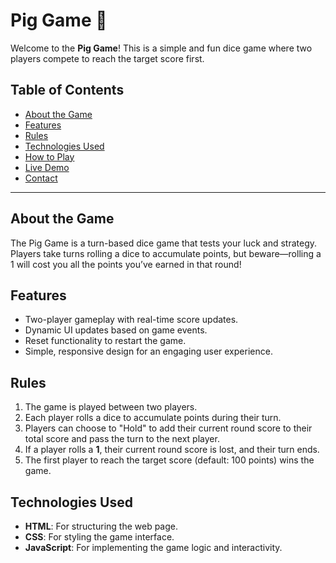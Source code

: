 # Pig Game 🎲

Welcome to the **Pig Game**! This is a simple and fun dice game where two players compete to reach the target score first.

## Table of Contents

- [About the Game](#about-the-game)
- [Features](#features)
- [Rules](#rules)
- [Technologies Used](#technologies-used)
- [How to Play](#how-to-play)
- [Live Demo](#live-demo)
- [Contact](#contact)

---

## About the Game

The Pig Game is a turn-based dice game that tests your luck and strategy. Players take turns rolling a dice to accumulate points, but beware—rolling a 1 will cost you all the points you’ve earned in that round!

## Features

- Two-player gameplay with real-time score updates.
- Dynamic UI updates based on game events.
- Reset functionality to restart the game.
- Simple, responsive design for an engaging user experience.

## Rules

1. The game is played between two players.
2. Each player rolls a dice to accumulate points during their turn.
3. Players can choose to "Hold" to add their current round score to their total score and pass the turn to the next player.
4. If a player rolls a **1**, their current round score is lost, and their turn ends.
5. The first player to reach the target score (default: 100 points) wins the game.

## Technologies Used

- **HTML**: For structuring the web page.
- **CSS**: For styling the game interface.
- **JavaScript**: For implementing the game logic and interactivity.
